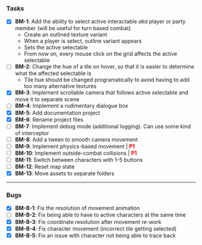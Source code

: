 ### Tasks

- [X] **BM-1**: Add the ability to select active interactable *aka* player or party member (will be useful for turn based combat)
    - Create an outlined texture variant
    - When a player is select, outline variant appears
    - Sets the active selectable
    - From now on, every mouse click on the grid affects the active selectable
- [ ] **BM-2**: Change the hue of a tile on hover, so that it is easier to
  determine what the affected selectable is
    - Tile hue should be changed programatically to avoid having to add
      too many alternative textures
- [X] **BM-3**: Implement scrollable camera that follows active selectable and move it to separate
scene
- [ ] **BM-4**: Implement a rudimentary dialogue box
- [X] **BM-5**: Add documentation project
- [X] **BM-6**: Rename project files
- [ ] **BM-7**: Implement debug mode (additional logging). Can use some kind of interceptor
- [ ] **BM-8**: Add a tween to smooth camera movement
- [ ] **BM-9**: Implement physics-based movement | <span style="color:red">**P1**
- [ ] **BM-10**: Implement outside-combat collisions | <span style="color:red">**P1**
- [ ] **BM-11**</span>: Switch between characters with 1-5 buttons
- [ ] **BM-12**: Reset map state
- [X] **BM-13**: Move assets to separate folders
---

### Bugs

- [X] **BM-B-1**: Fix the resolution of movement animation
- [ ] **BM-B-2**: Fix being able to have to active characters at the same time
- [X] **BM-B-3**: Fix coordinate resolution after movement re-work
- [X] **BM-B-4**: Fix character movement (incorrect tile getting selected)
- [X] **BM-B-5**: Fix an issue with character not being able to trace back